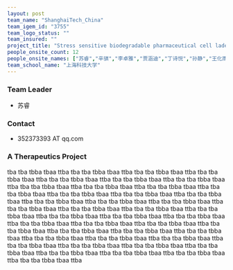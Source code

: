```yaml
---
layout: post
team_name: "ShanghaiTech_China"
team_igem_id: "3755"
team_logo_status: ""
team_insured: ""
project_title: "Stress sensitive biodegradable pharmaceutical cell laden adhesive hydrogel for fracture repair"
people_onsite_count: 12
people_onsite_names: ["苏睿","辛骐","李卓雅","贾涵迪","丁诗悦","孙静","王化雨","丁涵","王恺君","凌子傲","朱轶尧","苏舒摇"]
team_school_name: "上海科技大学"
---
```



### Team Leader
* 苏睿

### Contact
* 352373393 AT qq.com

### A Therapeutics Project

tba tba tbba tbaa ttba tba tba tbba tbaa ttba tba tba tbba tbaa ttba tba tba tbba tbaa ttba tba tba tbba tbaa ttba tba tba tbba tbaa ttba tba tba tbba tbaa ttba tba tba tbba tbaa ttba tba tba tbba tbaa ttba tba tba tbba tbaa ttba tba tba tbba tbaa ttba tba tba tbba tbaa ttba tba tba tbba tbaa ttba tba tba tbba tbaa ttba tba tba tbba tbaa ttba tba tba tbba tbaa ttba tba tba tbba tbaa ttba tba tba tbba tbaa ttba tba tba tbba tbaa ttba tba tba tbba tbaa ttba tba tba tbba tbaa ttba tba tba tbba tbaa ttba tba tba tbba tbaa ttba tba tba tbba tbaa ttba tba tba tbba tbaa ttba tba tba tbba tbaa ttba tba tba tbba tbaa ttba tba tba tbba tbaa ttba tba tba tbba tbaa ttba tba tba tbba tbaa ttba tba tba tbba tbaa ttba tba tba tbba tbaa ttba tba tba tbba tbaa ttba tba tba tbba tbaa ttba tba tba tbba tbaa ttba tba tba tbba tbaa ttba tba tba tbba tbaa ttba tba tba tbba tbaa ttba tba tba tbba tbaa ttba tba tba tbba tbaa ttba tba tba tbba tbaa ttba tba tba tbba tbaa ttba 
